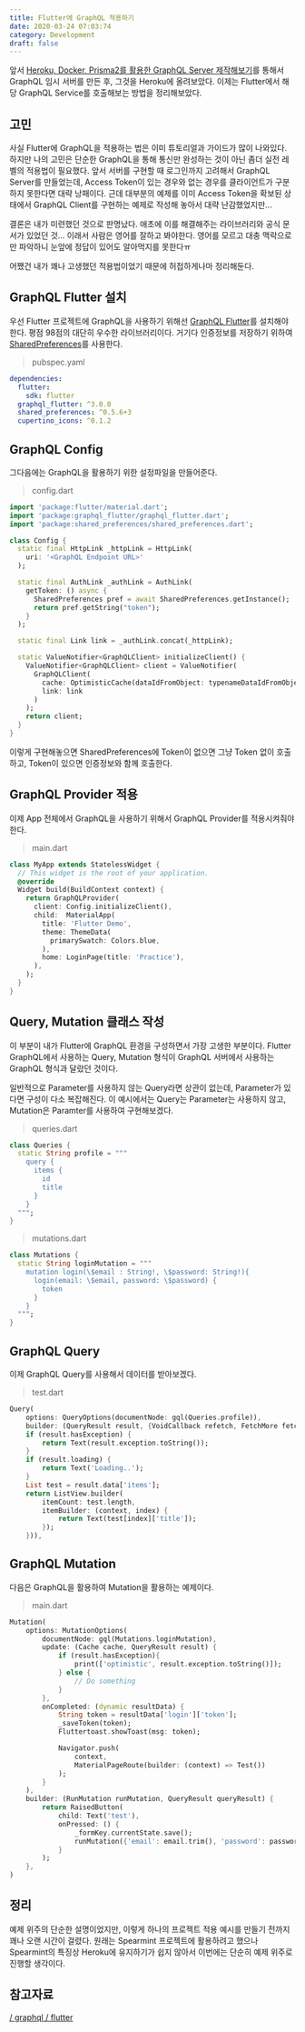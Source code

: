 ```yaml
---
title: Flutter에 GraphQL 적용하기
date: 2020-03-24 07:03:74
category: Development
draft: false
---
```


앞서 [Heroku, Docker, Prisma2를 활용한 GraphQL Server 제작해보기](https://sulfurbottom.netlify.com/Development/heroku-docker-prisma2%EB%A5%BC-%ED%99%9C%EC%9A%A9%ED%95%9C-graphql-server-%EC%A0%9C%EC%9E%91%ED%95%B4%EB%B3%B4%EA%B8%B0/)를 통해서 GraphQL 임시 서버를 만든 후, 그것을 Heroku에 올려보았다. 이제는 Flutter에서 해당 GraphQL Service를 호출해보는 방법을 정리해보았다.

## 고민

사실 Flutter에 GraphQL을 적용하는 법은 이미 튜토리얼과 가이드가 많이 나와있다. 하지만 나의 고민은 단순한 GraphQL을 통해 통신만 완성하는 것이 아닌 좀더 실전 레벨의 적용법이 필요했다.
앞서 서버를 구현할 때 로그인까지 고려해서 GraphQL Server를 만들었는데, Access Token이 있는 경우와 없는 경우를 클라이언트가 구분하지 못한다면 대략 낭패이다. 근데 대부분의 예제를 이미 Access Token을 확보된 상태에서 GraphQL Client를 구현하는 예제로 작성해 놓아서 대략 난감했었지만...

결론은 내가 미련했던 것으로 판명났다. 애초에 이를 해결해주는 라이브러리와 공식 문서가 있었던 것... 이래서 사람은 영어를 잘하고 봐야한다. 영어를 모르고 대충 맥락으로만 파악하니 눈앞에 정답이 있어도 알아먹지를 못한다ㅠ

어쨌건 내가 꽤나 고생했던 적용법이었기 때문에 허접하게나마 정리해둔다.

## GraphQL Flutter 설치

우선 Flutter 프로젝트에 GraphQL을 사용하기 위해선 [GraphQL Flutter](https://pub.dev/packages/graphql_flutter)를 설치해야 한다. 평점 98점의 대단히 우수한 라이브러리이다. 거기다 인증정보를 저장하기 위하여 [SharedPreferences](https://pub.dev/packages/shared_preferences)를 사용한다.

> pubspec.yaml

```yaml
dependencies:
  flutter:
    sdk: flutter
  graphql_flutter: ^3.0.0
  shared_preferences: ^0.5.6+3
  cupertino_icons: ^0.1.2
```

## GraphQL Config

그다음에는 GraphQL을 활용하기 위한 설정파일을 만들어준다.

> config.dart

```dart
import 'package:flutter/material.dart';
import 'package:graphql_flutter/graphql_flutter.dart';
import 'package:shared_preferences/shared_preferences.dart';

class Config {
  static final HttpLink _httpLink = HttpLink(
    uri: '<GraphQL Endpoint URL>'
  );

  static final AuthLink _authLink = AuthLink(
    getToken: () async {
      SharedPreferences pref = await SharedPreferences.getInstance();
      return pref.getString("token");
    }
  );

  static final Link link = _authLink.concat(_httpLink);

  static ValueNotifier<GraphQLClient> initializeClient() {
    ValueNotifier<GraphQLClient> client = ValueNotifier(
      GraphQLClient(
        cache: OptimisticCache(dataIdFromObject: typenameDataIdFromObject),
        link: link
      )
    );
    return client;
  }
}
```

이렇게 구현해놓으면 SharedPreferences에 Token이 없으면 그냥 Token 없이 호출하고, Token이 있으면 인증정보와 함께 호출한다.

## GraphQL Provider 적용

이제 App 전체에서 GraphQL을 사용하기 위해서 GraphQL Provider를 적용시켜줘야 한다.

> main.dart

```dart
class MyApp extends StatelessWidget {
  // This widget is the root of your application.
  @override
  Widget build(BuildContext context) {
    return GraphQLProvider(
      client: Config.initializeClient(),
      child:  MaterialApp(
        title: 'Flutter Demo',
        theme: ThemeData(
          primarySwatch: Colors.blue,
        ),
        home: LoginPage(title: 'Practice'),
      ),
    );
  }
}
```

## Query, Mutation 클래스 작성

이 부분이 내가 Flutter에 GraphQL 환경을 구성하면서 가장 고생한 부분이다. Flutter GraphQL에서 사용하는 Query, Mutation 형식이 GraphQL 서버에서 사용하는 GraphQL 형식과 달랐던 것이다.

일반적으로 Parameter를 사용하지 않는 Query라면 상관이 없는데, Parameter가 있다면 구성이 다소 복잡해진다. 이 예시에서는 Query는 Parameter는 사용하지 않고, Mutation은 Paramter를 사용하여 구현해보겠다.

> queries.dart

```dart
class Queries {
  static String profile = """
    query {
      items {
        id
        title
      }
    }
  """;
}
```

> mutations.dart

```dart
class Mutations {
  static String loginMutation = """
    mutation login(\$email : String!, \$password: String!){
      login(email: \$email, password: \$password) {
        token
      }
    }
  """;
}
```

## GraphQL Query

이제 GraphQL Query를 사용해서 데이터를 받아보겠다.

> test.dart

```dart
Query(
    options: QueryOptions(documentNode: gql(Queries.profile)),
    builder: (QueryResult result, {VoidCallback refetch, FetchMore fetchMore}) {
    if (result.hasException) {
        return Text(result.exception.toString());
    }
    if (result.loading) {
        return Text('Loading..');
    }
    List test = result.data['items'];
    return ListView.builder(
        itemCount: test.length,
        itemBuilder: (context, index) {
            return Text(test[index]['title']);
        });
    })),

```

## GraphQL Mutation

다음은 GraphQL을 활용하여 Mutation을 활용하는 예제이다.

> main.dart

```dart
Mutation(
    options: MutationOptions(
        documentNode: gql(Mutations.loginMutation),
        update: (Cache cache, QueryResult result) {
            if (result.hasException){
                print(['optimistic', result.exception.toString()]);
            } else {
                // Do something
            }
        },
        onCompleted: (dynamic resultData) {
            String token = resultData['login']['token'];
            _saveToken(token);
            Fluttertoast.showToast(msg: token);

            Navigator.push(
                context,
                MaterialPageRoute(builder: (context) => Test())
            );
        }
    ),
    builder: (RunMutation runMutation, QueryResult queryResult) {
        return RaisedButton(
            child: Text('test'),
            onPressed: () {
                _formKey.currentState.save();
                runMutation({'email': email.trim(), 'password': password.trim()});
            }
        );
    },
)
```

## 정리

예제 위주의 단순한 설명이었지만, 이렇게 하나의 프로젝트 적용 예시를 만들기 전까지 꽤나 오랜 시간이 걸렸다. 원래는 Spearmint 프로젝트에 활용하려고 했으나 Spearmint의 특징상 Heroku에 유지하기가 쉽지 않아서 이번에는 단순히 예제 위주로 진행할 생각이다.

## 참고자료

[/ graphql / flutter](https://hasura.io/learn/graphql/flutter-graphql/queries/2-create-query/)
